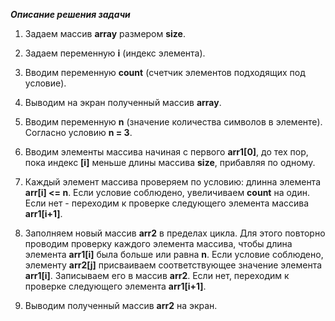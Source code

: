 ***Описание решения задачи***

1. Задаем массив **array** размером **size**.

2. Задаем переменную **i** (индекс элемента).

3. Вводим переменную **count** (счетчик элементов подходящих под условие).

4. Выводим на экран полученный массив **array**.

5. Вводим переменную **n** (значение количества символов в элементе). Согласно условию **n = 3**.

6. Вводим элементы массива начиная с первого **arr1[0]**, до тех пор, пока индекс **[i]** меньше длины массива **size**, прибавляя по одному.

7. Каждый элемент массива проверяем по условию: длинна элемента **arr[i] <= n**. Если условие соблюдено, увеличиваем **count** на один. 
Если нет - переходим к проверке следующего элемента массива **arr1[i+1]**.

8. Заполняем новый массив **arr2** в пределах цикла. Для этого повторно проводим проверку каждого элемента массива, чтобы длина элемента **arr1[i]** была больше или равна **n**. Если условие соблюдено, элементу **arr2[j]** присваиваем соответствующее значение элемента **arr1[i]**. Записываем его в массив **arr2**. Если нет, переходим к проверке следующего элемента **arr1[i+1]**.
9. Выводим полученный массив **arr2** на экран.

